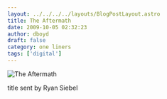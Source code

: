 ```yaml
---
layout: ../../../../layouts/BlogPostLayout.astro
title: The Aftermath
date: 2009-10-05 02:32:23
author: dboyd
draft: false
category: one liners
tags: ['digital']
---
```

<img
    src="https://img.selfiespirits.com/images/2009/10/aftermath.jpg"
    alt="The Aftermath"
/>

title sent by Ryan Siebel
